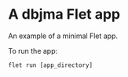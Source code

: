 # A dbjma Flet app

An example of a minimal Flet app.

To run the app:

```
flet run [app_directory]
```